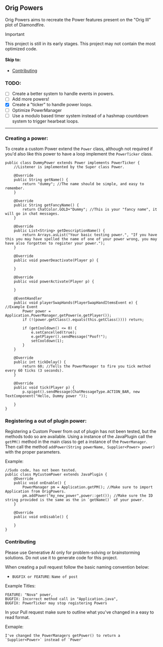## Orig Powers

Orig Powers aims to recreate the Power features present on the "Orig III" plot of Diamondfire.

> [!IMPORTANT]
> This project is still in its early stages.
> This project may not contain the most optimized code.

#### Skip to:
- [Contributing](#contributing)


### TODO:
- [ ] Create a better system to handle events in powers.
- [ ] Add more powers!
- [X] Create a "ticker" to handle power loops.
- [ ] Optimize PowerManager
- [ ] Use a modulo based timer system instead of a hashmap countdown system to trigger hearbeat loops. 

---
### Creating a power:

To create a custom Power extend the `Power` class, although not required if you'd also like this power to have a loop implement the `PowerTicker` class.

```
public class DummyPower extends Power implements PowerTicker {
    //Listener is implemented by the Super class Power.

	@Override
	public String getName() {
		return "dummy"; //The name should be simple, and easy to remember. 
	}

	@Override
	public String getFancyName() { 
		return ChatColor.GOLD+"Dummy"; //This is your "fancy name", it will go in chat messages.
	}
	
	@Override
	public List<String> getDescriptionName() {
		return Arrays.asList("Your basic testing power.", "If you have this you may have spelled the name of one of your power wrong, you may have also forgotten to register your power.");
	}

	@Override
	public void powerDeactivate(Player p) {
		
	}

	@Override
	public void powerActivate(Player p) {

	}
	
	@EventHandler
	public void playerSwapHands(PlayerSwapHandItemsEvent e) { //Example Event
		Power power = Application.PowerManager.getPower(e.getPlayer());
		if (!(power.getClass().equals(this.getClass()))) return;

		if (getCooldown() <= 0) {
			e.setCancelled(true);
			e.getPlayer().sendMessage("Poof!");
			setCooldown(1);
		}
	}

	@Override
	public int tickDelay() {
		return 60; //Tells the PowerManager to fire you tick method every 60 ticks (3 seconds).
	}

	@Override
	public void tick(Player p) {
		p.spigot().sendMessage(ChatMessageType.ACTION_BAR, new TextComponent("Hello, Dummy power "));
		
	}
}

```
 
### Registering a out of plugin power:

Registering a Custom Power from out of plugin has not been tested, but the methods todo so are available. Using a instance of the JavaPlugin call the `getPM()` method in the main class to get a instance of the `PowerManager`. Then call the method `addPower(String powerName, Supplier<Power> power)` with the proper parameters.

Example:
```
//Sudo code, has not been tested.
public class MyCustomPower extends JavaPlugin {
    @Override
    public void onEnable() {
    	PowerManager pm = Application.getPM(); //Make sure to import Application from OrigPowers.
    	pm.addPower("my_new_power",power::get()); //Make sure the ID string provided is the same as the in `getName()` of your power.   
    }

    @Override
    public void onDisable() {

    }
}
```

### Contributing

Please use Generative AI only for problem-solving or brainstorming solutions. Do not use it to generate code for this project.

When creating a pull request follow the basic naming convention below:
- `BUGFIX or FEATURE`: `Name of post`

Example Titles:
```
FEATURE: "Nova" power,
BUGFIX: Incorrect method call in "Application.java",
BUGFIX: PowerTicker may stop registering Powers
```

In your Pull request make sure to outline what you've changed in a easy to read format.

Exmaple:
```
I've changed the PowerManagers getPower() to return a `Supplier<Power>` instead of `Power`
```

